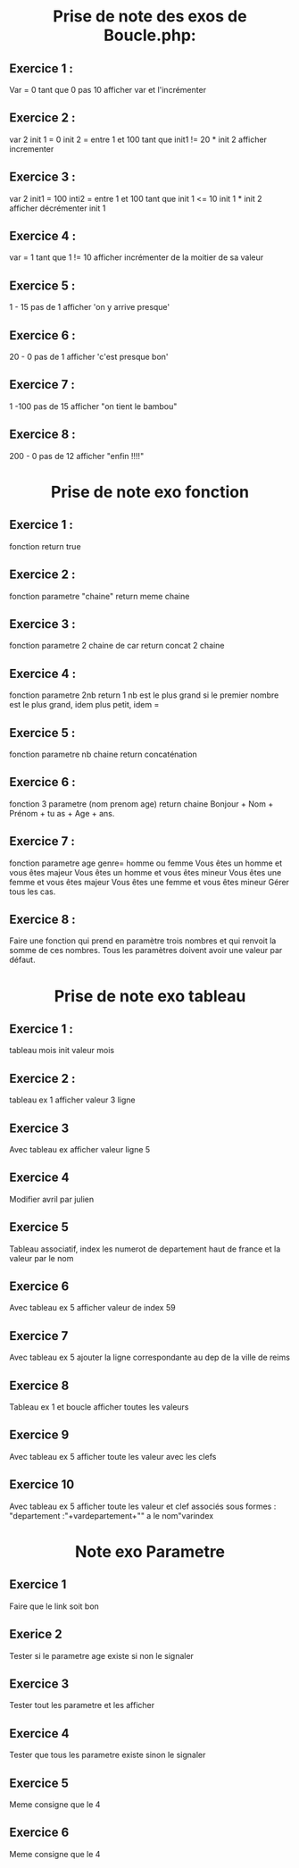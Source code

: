 <center> <h1> Prise de note des exos de Boucle.php: </h1> </center>

<h2> Exercice 1 : </h2>

Var = 0 
tant que 0 pas 10 afficher var et l'incrémenter

<h2> Exercice 2 : </h2>

var 2   init 1 = 0 
        init 2 = entre 1 et 100
        tant que init1 != 20   * init 2 
        afficher 
        incrementer
<h2> Exercice 3 : </h2> 

var 2 init1 = 100
      inti2 = entre 1 et 100
      tant que init 1 <= 10
      init 1 * init 2 
      afficher
      décrémenter init 1

<h2> Exercice 4 : </h2>

var = 1
tant que 1 != 10
afficher
incrémenter de la moitier de sa valeur

<h2> Exercice 5 : </h2>

1 - 15 pas de 1 afficher 'on y arrive presque'

<h2> Exercice 6 : </h2>

20 - 0 pas de 1
afficher 'c'est presque bon'

<h2> Exercice 7 : </h2>

1 -100 pas de 15 afficher "on tient le bambou"

<h2> Exercice 8 : </h2>

200 - 0 pas de 12 afficher "enfin !!!!"

<center> <h1> Prise de note exo fonction </h1> </center>

<h2> Exercice 1 : </h2>

fonction return true

<h2> Exercice 2 : </h2>

fonction parametre "chaine" return meme chaine

<h2> Exercice 3 : </h2>

fonction parametre 2 chaine de car return concat 2 chaine

<h2> Exercice 4 : </h2>

fonction parametre 2nb return 1 nb est le plus grand si le premier nombre est le plus grand, idem plus petit, idem = 

<h2> Exercice 5 : </h2>

fonction parametre nb chaine return concaténation

<h2> Exercice 6 : </h2>

fonction 3 parametre (nom prenom age)
return chaine Bonjour + Nom + Prénom + tu as + Age + ans.

<h2> Exercice 7 : </h2>

fonction parametre age genre= homme ou femme
Vous êtes un homme et vous êtes majeur
Vous êtes un homme et vous êtes mineur
Vous êtes une femme et vous êtes majeur
Vous êtes une femme et vous êtes mineur
Gérer tous les cas.

<h2> Exercice 8 : </h2>

Faire une fonction qui prend en paramètre trois nombres et qui renvoit la somme de ces nombres.
Tous les paramètres doivent avoir une valeur par défaut.

<center> <h1> Prise de note exo tableau </h1> </center>

<h2> Exercice 1 : </h2>

tableau mois init valeur mois

<h2> Exercice 2 : </h2>

tableau ex 1 afficher valeur 3 ligne

<h2> Exercice 3 </h2>

Avec tableau ex afficher valeur ligne 5

<h2> Exercice 4 </h2>

Modifier avril par julien

<h2> Exercice 5 </h2>

Tableau associatif, index les numerot de departement haut de france et la valeur par le nom

<h2> Exercice 6 </h2>

Avec tableau ex 5 afficher valeur de index 59

<h2> Exercice 7 </h2>

Avec tableau ex 5 ajouter la ligne correspondante au dep de la ville de reims

<h2> Exercice 8 </h2>

Tableau ex 1 et boucle afficher toutes les valeurs

<h2> Exercice 9 </h2>

Avec tableau ex 5 afficher toute les valeur avec les clefs

<h2> Exercice 10 </h2>

Avec tableau ex 5 afficher toute les valeur et clef associés
sous formes : "departement :"+vardepartement+"" a le nom"varindex

<center> <h1> Note exo Parametre </h1> </center>

<h2> Exercice 1 </h2>

Faire que le link soit bon 


<h2> Exerice 2 </h2>

Tester si le parametre age existe si non le signaler

<h2> Exercice 3 </h2>

 Tester tout les parametre et les afficher 

<h2> Exercice 4 </h2>

Tester que tous les parametre existe sinon le signaler


<h2> Exercice 5 </h2>

Meme consigne que le 4


<h2> Exercice 6 </h2>

Meme consigne que le 4